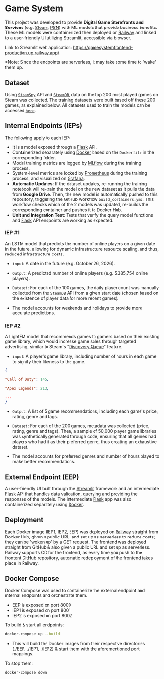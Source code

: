 # Game System

This project was developed to provide **Digital Game Storefronts and Services** (e.g. [Steam](https://store.steampowered.com/), [PSN](https://www.playstation.com/)) with ML models that provide business benefits. These ML models were containerized then deployed on [Railway](https://railway.com/) and linked to a user-friendly UI utilizing Streamlit, accessible via browser.

Link to Streamlit web application: https://gamesystemfrontend-production.up.railway.app/

*Note: Since the endpoints are serverless, it may take some time to 'wake' them up.

## Dataset

Using [`SteamSpy`](https://steamspy.com/) API and [`SteamDB`](https://steamdb.info/), data on the top 200 most played games on Steam was collected. The training datasets were built based off these 200 games, as explained below. 
All datasets used to train the models can be accessed [`here`](https://drive.google.com/drive/folders/1fFQMx17cBngObj5GBxtfAppgTJzdmTIg?usp=sharing).

## Internal Endpoints (IEPs)

The following apply to each IEP:
- It is a model exposed through a [Flask](https://flask.palletsprojects.com/en/stable/) API.
- Containerized separately using [Docker](https://www.docker.com/) based on the `Dockerfile` in the corresponding folder.
- Model training metrics are logged by [MLflow](https://mlflow.org/) during the training process.
- System-level metrics are locked by [Prometheus](https://prometheus.io/) during the training process, and visualized on [Grafana](https://grafana.com/).
-  **Automatic Updates**: If the dataset updates, re-running the training notebook will re-train the model on the new dataset as it pulls the data from **Google Drive**. Then, the new model is automatically pushed to this repository, triggering the GitHub workflow `build_containers.yml`. This workflow checks which of the 2 models was updated, re-builds the corresponding container and pushes it to Docker Hub.
-  **Unit and Integration Test**: Tests that verify the query model functions and [Flask](https://flask.palletsprojects.com/en/stable/) API endpoints are working as expected.

### IEP #1

An LSTM model that predicts the number of online players on a given date in the future, allowing for dynamic infrastructure resource scaling, and thus, reduced infrastructure costs.

-  `input`: A date in the future (e.g. October 26, 2026).

-  `Output`: A predicted number of online players (e.g. 5,385,754 online players).

-  `Dataset`: For each of the 100 games, the daily player count was manually collected from the `SteamDB` API from a given start date (chosen based on the existence of player data for more recent games).

- The model accounts for weekends and holidays to provide more accurate predictions.
 

### IEP #2

A LightFM model that recommends games to gamers based on their existing game library, which would increase game sales through targeted advertising, similar to Steam's "[Discovery Queue](https://store.steampowered.com/about/newstore)" feature.

-  `input`: A player's game library, including number of hours in each game to signify their likeness to the game.

```json
{

"Call of Duty": 145,

"Apex Legends": 213,

...
}
```
-  `Output`: A list of 5 game recommendations, including each game's price, rating, genre and tags.

-  `Dataset`: For each of the 200 games, metadata was collected (price, rating, genre and tags). Then, a sample of 50,000 player game libraries was synthetically generated through code, ensuring that all genres had players who had it as their preferred genre, thus creating an exhaustive dataset.

- The model accounts for preferred genres and number of hours played to make better recommendations.

## External Endpoint (EEP)

A user-friendly UI built through the [Streamlit](https://streamlit.io/) framework and an intermediate [Flask](https://flask.palletsprojects.com/en/stable/) API that handles data validation, querying and providing the responses of the models. The intermediate [Flask](https://flask.palletsprojects.com/en/stable/) app was also containerized separately using [Docker](https://www.docker.com/).

## Deployment 

Each Docker image (IEP1, IEP2, EEP) was deployed on [Railway](https://railway.com/) straight from Docker Hub, given a public URL, and set up as serverless to reduce costs; they can be 'woken up' by a GET request. The frontend was deployed straight from GitHub & also given a public URL and set up as serverless. Railway supports CD for the frontend, as every time you push to the frontent GitHub repository, automatic redeployment of the frontend takes place in Railway.

## Docker Compose

Docker Compose was used to containerize the external endpoint and internal endpoints and orchestrate them.
- EEP is exposed on port 8000
- IEP1 is exposed on port 8001
- IEP2 is exposed on port 8002

To build & start all endpoints:
```bash
docker-compose up --build
```
- This will build the Docker images from their respective directories (./EEP, ./IEP1, ./IEP2) & start them with the aforementioned port mappings.

To stop them:
```bash
docker-compose down
```

